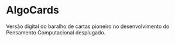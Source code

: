 # AlgoCards
Versão digital do baralho de cartas pioneiro no desenvolvimento do Pensamento Computacional desplugado.
